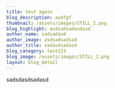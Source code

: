 ```yaml
---
title: test again
blog_description: asdfgf
thumbnail: /assets/images/STILL_2.png
blog_highlight: asdsadsadasdasd
author_name: sadsadasd
author_image: asdsadsadsad
author_title: sadasdsadasd
blog_category: test123
blog_image: /assets/images/STILL_2.png
layout: blog_detail
---
```

sadsdasdsadasd

